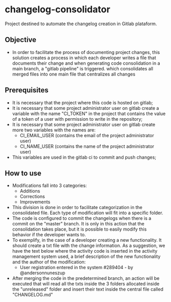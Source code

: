 # changelog-consolidator
Project destined to automate the changelog creation in Gitlab plataform.

## Objective
* In order to facilitate the process of documenting project changes, this solution creates a process in which each developer writes a file that documents their change and when generating code consolidation in a main branch, a "gitlab pipeline" is triggered. which consolidates all merged files into one main file that centralizes all changes

## Prerequisites
* It is necessary that the project where this code is hosted on gitlab;
* It is necessary that some project administrator user on gitlab create a variable with the name "CI_TOKEN" in the project that contains the value of a token of a user with permission to write in the repository;
* It is necessary that some project administrator user on gitlab create more two variables with the names are:
	* CI_EMAIL_USER (contains the email of the project administrator user)
	* CI_NAME_USER (contains the name of the project administrator user)
* This variables are used in the gitlab ci to commit and push changes;

## How to use
* Modifications fall into 3 categories:
	* Additions
	* Corrections
	* Improvements
* This division is done in order to facilitate categorization in the consolidated file. Each type of modification will fit into a specific folder.
* The code is configured to commit the changelogs when there is a commit on the "master" branch. It is only in this action that the consolidation takes place, but it is possible to easily modify this behavior if the developer wants to.
* To exemplify, in the case of a developer creating a new functionality. It should create a txt file with the change information.   As a suggestion, we have the text below where the activity code is inserted in the activity management system used, a brief description of the new functionality and the author of the modification: 
	*  User registration entered in the system #289404 - by @andersonnuneszup
* After merging the code in the predetermined branch, an action will be executed that will read all the txts inside the 3 folders allocated inside the "unreleased" folder and insert their text inside the central file called "CHANGELOG.md"
